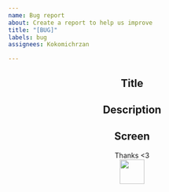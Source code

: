 ```yaml
---
name: Bug report
about: Create a report to help us improve
title: "[BUG]"
labels: bug
assignees: Kokomichrzan

---
```


<div align=center>

## Title</br>

## Description</br>

## Screen</br>

Thanks <3</br>
<img height=50px src="https://github.com/Kokomichrzan/Kokomichrzan-Repo-Template/blob/main/Assets/Happy.gif"></img>
</div>
